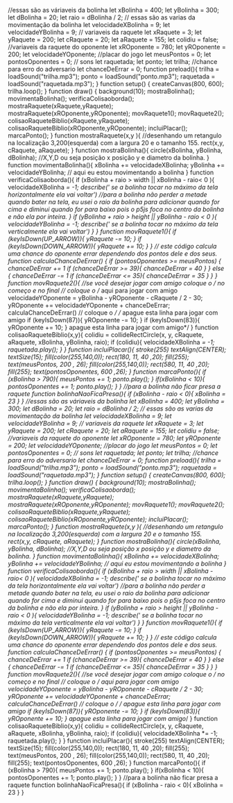 //essas são as váriaveis da bolinha let xBolinha = 400; let yBolinha = 300; let dBolinha = 20; let raio = dBolinha / 2; // essas são as varias da movimentação da bolinha let velocidadeXBolinha = 9; let velocidadeYBolinha = 9; // variaveis da raquete let xRaquete = 3; let yRaquete = 200; let cRaquete = 20; let aRaquete = 155; let colidiu = false; //variaveis da raquete do oponente let xROponente = 780; let yROponente = 200; let velocidadeYOponente; //placar do jogo let meusPontos = 0; let pontosOponentes = 0; // sons let raquetada; let ponto; let trilha; //chance para erro do adversario let chanceDeErrar = 0; function preload(){ trilha = loadSound("trilha.mp3"); ponto = loadSound("ponto.mp3"); raquetada = loadSound("raquetada.mp3"); } function setup() { createCanvas(800, 600); trilha.loop(); } function draw() { background(10); mostraBolinha(); movimentaBolinha(); verificaColisaoborda(); mostraRaquete(xRaquete,yRaquete); mostraRaquete(xROponente,yROponente); movRaquete1(); movRaquete2(); colisaoRaqueteBiblio(xRaquete,yRaquete); colisaoRaqueteBiblio(xROponente,yROponente); incluiPlacar(); marcaPonto(); } function mostraRaquete(x,y ){ //desenhando um retangulo na localização 3,200(esquerda) com a largura 20 e o tamanho 155. rect(x,y, cRaquete, aRaquete); } function mostraBolinha(){ circle(xBolinha, yBolinha, dBolinha); //X,Y,D ou seja posição x posição y e diametro da bolinha. } function movimentaBolinha(){ xBolinha += velocidadeXBolinha; yBolinha += velocidadeYBolinha; // aqui eu estou movimentando a bolinha } function verificaColisaoborda(){ if (xBolinha + raio > width || xBolinha - raio< 0 ){ velocidadeXBolinha *= -1; describe(' se a bolinha tocar no máximo da tela horizontalmente ela vai voltar') //para a bolinha não perder a metade quando bater na tela, eu usei o raio da bolinha para adicionar quando for cima e diminui quando for para baixo pois o p5js foca no centro da bolinha e não ela por inteira. } if (yBolinha + raio > height || yBolinha - raio < 0 ){ velocidadeYBolinha *= -1; describe(' se a bolinha tocar no máximo da tela verticalmente ela vai voltar') } } function movRaquete1(){ if (keyIsDown(UP_ARROW)){ yRaquete -= 10; } if (keyIsDown(DOWN_ARROW)){ yRaquete += 10; } } // este código calcula uma chance do oponente errar dependendo dos pontos dele e dos seus. function calculaChanceDeErrar() { if (pontosOponentes >= meusPontos) { chanceDeErrar += 1 if (chanceDeErrar >= 39){ chanceDeErrar = 40 } } else { chanceDeErrar -= 1 if (chanceDeErrar <= 35){ chanceDeErrar = 35 } } } function movRaquete2(){ //se você desejar jogar com amigo coloque o /* no começo e no final // coloque o /* aqui para jogar com amigo velocidadeYOponente = yBolinha - yROponente - cRaquete / 2 - 30; yROponente += velocidadeYOponente + chanceDeErrar; calculaChanceDeErrar() // coloque o */ /* apague esta linha para jogar com amigo if (keyIsDown(87)){ yROponente -= 10; } if (keyIsDown(83)){ yROponente += 10; } apague esta linha para jogar com amigo*/ } function colisaoRaqueteBiblio(x,y){ colidiu = collideRectCircle(x, y, cRaquete, aRaquete, xBolinha, yBolinha, raio); if (colidiu){ velocidadeXBolinha *= -1; raquetada.play(); } } function incluiPlacar(){ stroke(255) textAlign(CENTER); textSize(15); fill(color(255,140,0)); rect(180, 11, 40 ,20); fill(255); text(meusPontos, 200 , 26); fill(color(255,140,0)); rect(580, 11, 40 ,20); fill(255); text(pontosOponentes, 600 ,26); } function marcaPonto(){ if (xBolinha > 790){ meusPontos += 1; ponto.play(); } if(xBolinha < 10){ pontosOponentes += 1; ponto.play(); } } //para a bolinha não ficar presa a raquete function bolinhaNaoFicaPresa(){ if (xBolinha - raio < 0){ xBolinha = 23 } } 
//essas são as váriaveis da bolinha let xBolinha = 400; let yBolinha = 300; let dBolinha = 20; let raio = dBolinha / 2; // essas são as varias da movimentação da bolinha let velocidadeXBolinha = 9; let velocidadeYBolinha = 9; // variaveis da raquete let xRaquete = 3; let yRaquete = 200; let cRaquete = 20; let aRaquete = 155; let colidiu = false; //variaveis da raquete do oponente let xROponente = 780; let yROponente = 200; let velocidadeYOponente; //placar do jogo let meusPontos = 0; let pontosOponentes = 0; // sons let raquetada; let ponto; let trilha; //chance para erro do adversario let chanceDeErrar = 0; function preload(){ trilha = loadSound("trilha.mp3"); ponto = loadSound("ponto.mp3"); raquetada = loadSound("raquetada.mp3"); } function setup() { createCanvas(800, 600); trilha.loop(); } function draw() { background(10); mostraBolinha(); movimentaBolinha(); verificaColisaoborda(); mostraRaquete(xRaquete,yRaquete); mostraRaquete(xROponente,yROponente); movRaquete1(); movRaquete2(); colisaoRaqueteBiblio(xRaquete,yRaquete); colisaoRaqueteBiblio(xROponente,yROponente); incluiPlacar(); marcaPonto(); } function mostraRaquete(x,y ){ //desenhando um retangulo na localização 3,200(esquerda) com a largura 20 e o tamanho 155. rect(x,y, cRaquete, aRaquete); } function mostraBolinha(){ circle(xBolinha, yBolinha, dBolinha); //X,Y,D ou seja posição x posição y e diametro da bolinha. } function movimentaBolinha(){ xBolinha += velocidadeXBolinha; yBolinha += velocidadeYBolinha; // aqui eu estou movimentando a bolinha } function verificaColisaoborda(){ if (xBolinha + raio > width || xBolinha - raio< 0 ){ velocidadeXBolinha *= -1; describe(' se a bolinha tocar no máximo da tela horizontalmente ela vai voltar') //para a bolinha não perder a metade quando bater na tela, eu usei o raio da bolinha para adicionar quando for cima e diminui quando for para baixo pois o p5js foca no centro da bolinha e não ela por inteira. } if (yBolinha + raio > height || yBolinha - raio < 0 ){ velocidadeYBolinha *= -1; describe(' se a bolinha tocar no máximo da tela verticalmente ela vai voltar') } } function movRaquete1(){ if (keyIsDown(UP_ARROW)){ yRaquete -= 10; } if (keyIsDown(DOWN_ARROW)){ yRaquete += 10; } } // este código calcula uma chance do oponente errar dependendo dos pontos dele e dos seus. function calculaChanceDeErrar() { if (pontosOponentes >= meusPontos) { chanceDeErrar += 1 if (chanceDeErrar >= 39){ chanceDeErrar = 40 } } else { chanceDeErrar -= 1 if (chanceDeErrar <= 35){ chanceDeErrar = 35 } } } function movRaquete2(){ //se você desejar jogar com amigo coloque o /* no começo e no final // coloque o /* aqui para jogar com amigo velocidadeYOponente = yBolinha - yROponente - cRaquete / 2 - 30; yROponente += velocidadeYOponente + chanceDeErrar; calculaChanceDeErrar() // coloque o */ /* apague esta linha para jogar com amigo if (keyIsDown(87)){ yROponente -= 10; } if (keyIsDown(83)){ yROponente += 10; } apague esta linha para jogar com amigo*/ } function colisaoRaqueteBiblio(x,y){ colidiu = collideRectCircle(x, y, cRaquete, aRaquete, xBolinha, yBolinha, raio); if (colidiu){ velocidadeXBolinha *= -1; raquetada.play(); } } function incluiPlacar(){ stroke(255) textAlign(CENTER); textSize(15); fill(color(255,140,0)); rect(180, 11, 40 ,20); fill(255); text(meusPontos, 200 , 26); fill(color(255,140,0)); rect(580, 11, 40 ,20); fill(255); text(pontosOponentes, 600 ,26); } function marcaPonto(){ if (xBolinha > 790){ meusPontos += 1; ponto.play(); } if(xBolinha < 10){ pontosOponentes += 1; ponto.play(); } } //para a bolinha não ficar presa a raquete function bolinhaNaoFicaPresa(){ if (xBolinha - raio < 0){ xBolinha = 23 } } 
